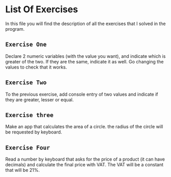 # List Of Exercises

In this file you will find the description of all the exercises that I solved in the program.

## `Exercise One`

Declare 2 numeric variables (with the value you want), and indicate which is greater of the two. If they are the same, indicate it as well. Go changing the values to check that it works.

## `Exercise Two`

To the previous exercise, add console entry of two values and indicate if they are greater, lesser or equal.

## `Exercise three`

Make an app that calculates the area of a circle. the radius of the circle will be requested by keyboard.

## `Exercise Four`

Read a number by keyboard that asks for the price of a product (it can have decimals) and calculate the final price with VAT. The VAT will be a constant that will be 21%.
